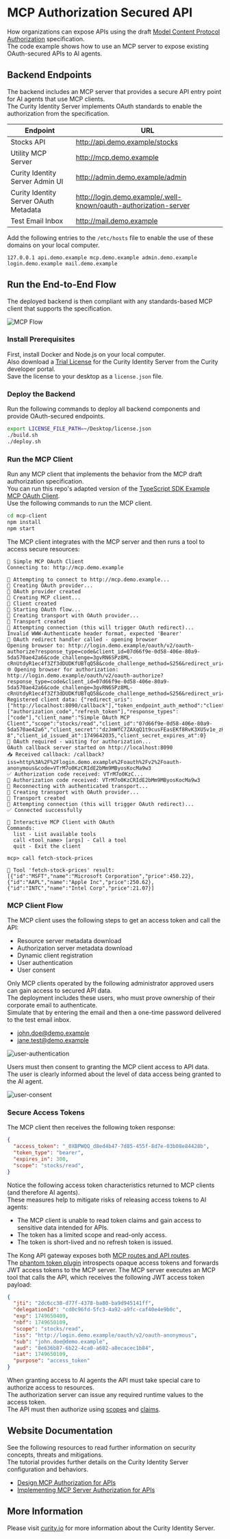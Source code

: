 # MCP Authorization Secured API

How organizations can expose APIs using the draft [Model Content Protocol Authorization](https://modelcontextprotocol.io/specification/2025-03-26/basic/authorization) specification.\
The code example shows how to use an MCP server to expose existing OAuth-secured APIs to AI agents.

## Backend Endpoints

The backend includes an MCP server that provides a secure API entry point for AI agents that use MCP clients.\
The Curity Identity Server implements OAuth standards to enable the authorization from the specification.

| Endpoint | URL |
| -------- | --- |
| Stocks API | http://api.demo.example/stocks |
| Utility MCP Server | http://mcp.demo.example |
| Curity Identity Server Admin UI | http://admin.demo.example/admin |
| Curity Identity Server OAuth Metadata | http://login.demo.example/.well-known/oauth-authorization-server |
| Test Email Inbox | http://mail.demo.example |

Add the following entries to the `/etc/hosts` file to enable the use of these domains on your local computer.

```text
127.0.0.1 api.demo.example mcp.demo.example admin.demo.example login.demo.example mail.demo.example
```

## Run the End-to-End Flow

The deployed backend is then compliant with any standards-based MCP client that supports the specification.

![MCP Flow](images/mcp-flow.png)

### Install Prerequisites

First, install Docker and Node.js on your local computer.\
Also download a [Trial License](https://developer.curity.io/free-trial) for the Curity Identity Server from the Curity developer portal.\
Save the license to your desktop as a `license.json` file.

### Deploy the Backend

Run the following commands to deploy all backend components and provide OAuth-secured endpoints.

```bash
export LICENSE_FILE_PATH=~/Desktop/license.json
./build.sh
./deploy.sh
```

### Run the MCP Client

Run any MCP client that implements the behavior from the MCP draft authorization specification.\
You can run this repo's adapted version of the [TypeScript SDK Example MCP OAuth Client](https://github.com/modelcontextprotocol/typescript-sdk/blob/main/src/examples/client/simpleOAuthClient.ts).\
Use the following commands to run the MCP client.

```bash
cd mcp-client
npm install
npm start
```

The MCP client integrates with the MCP server and then runs a tool to access secure resources:

```text
🚀 Simple MCP OAuth Client
Connecting to: http://mcp.demo.example

🔗 Attempting to connect to http://mcp.demo.example...
🔐 Creating OAuth provider...
🔐 OAuth provider created
👤 Creating MCP client...
👤 Client created
🔐 Starting OAuth flow...
🚢 Creating transport with OAuth provider...
🚢 Transport created
🔌 Attempting connection (this will trigger OAuth redirect)...
Invalid WWW-Authenticate header format, expected 'Bearer'
📌 OAuth redirect handler called - opening browser
Opening browser to: http://login.demo.example/oauth/v2/oauth-authorize?response_type=code&client_id=07d66f9e-0d58-406e-80a9-5da570ae42a6&code_challenge=3gvRN6SPz8ML-cRnUtdyR1ec4f3Zf3dDUDKfUBTqQ58&code_challenge_method=S256&redirect_uri=http%3A%2F%2Flocalhost%3A8090%2Fcallback&scope=stocks%2Fread
🌐 Opening browser for authorization: http://login.demo.example/oauth/v2/oauth-authorize?response_type=code&client_id=07d66f9e-0d58-406e-80a9-5da570ae42a6&code_challenge=3gvRN6SPz8ML-cRnUtdyR1ec4f3Zf3dDUDKfUBTqQ58&code_challenge_method=S256&redirect_uri=http%3A%2F%2Flocalhost%3A8090%2Fcallback&scope=stocks%2Fread
Registered client data: {"redirect_uris":["http://localhost:8090/callback"],"token_endpoint_auth_method":"client_secret_post","grant_types":["authorization_code","refresh_token"],"response_types":["code"],"client_name":"Simple OAuth MCP Client","scope":"stocks/read","client_id":"07d66f9e-0d58-406e-80a9-5da570ae42a6","client_secret":"dzJmWfC7ZAXqQ1t9cusFEasEKf8RvK3XU5v1e_zHr-8","client_id_issued_at":1749642035,"client_secret_expires_at":0}
🔐 OAuth required - waiting for authorization...
OAuth callback server started on http://localhost:8090
📥 Received callback: /callback?iss=http%3A%2F%2Flogin.demo.example%2Foauth%2Fv2%2Foauth-anonymous&code=VTrM7o0KzCRIdE2bMm9MByosKocMa9w3
✅ Authorization code received: VTrM7o0KzC...
🔐 Authorization code received: VTrM7o0KzCRIdE2bMm9MByosKocMa9w3
🔌 Reconnecting with authenticated transport...
🚢 Creating transport with OAuth provider...
🚢 Transport created
🔌 Attempting connection (this will trigger OAuth redirect)...
✅ Connected successfully

🎯 Interactive MCP Client with OAuth
Commands:
  list - List available tools
  call <tool_name> [args] - Call a tool
  quit - Exit the client

mcp> call fetch-stock-prices

🔧 Tool 'fetch-stock-prices' result:
[{"id":"MSFT","name":"Microsoft Corporation","price":450.22},{"id":"AAPL","name":"Apple Inc","price":250.62},{"id":"INTC","name":"Intel Corp","price":21.07}]
```

### MCP Client Flow

The MCP client uses the following steps to get an access token and call the API:

- Resource server metadata download
- Authorization server metadata download
- Dynamic client registration
- User authentication
- User consent

Only MCP clients operated by the following administrator approved users can gain access to secured API data.\
The deployment includes these users, who must prove ownership of their corporate email to authenticate.\
Simulate that by entering the email and then a one-time password delivered to the test email inbox.

- john.doe@demo.example
- jane.test@demo.example

![user-authentication](images/user-authentication.png)

Users must then consent to granting the MCP client access to API data.\
The user is clearly informed about the level of data access being granted to the AI agent.

![user-consent](images/user-consent.png)

### Secure Access Tokens

The MCP client then receives the following token response:

```json
{
  "access_token": "_0XBPWQQ_d8ed4b47-7d85-455f-8d7e-03b08e84428b",
  "token_type": "bearer",
  "expires_in": 300,
  "scope": "stocks/read",
}
```

Notice the following access token characteristics returned to MCP clients (and therefore AI agents).\
These measures help to mitigate risks of releasing access tokens to AI agents:

- The MCP client is unable to read token claims and gain access to sensitive data intended for APIs.
- The token has a limited scope and read-only access.
- The token is short-lived and no refresh token is issued.

The Kong API gateway exposes both [MCP routes and API routes](apigateway/kong.yml).\
The [phantom token plugin](https://github.com/curityio/nginx-lua-phantom-token-plugin) introspects opaque access tokens and forwards JWT access tokens to the MCP server.
The MCP server executes an MCP tool that calls the API, which receives the following JWT access token payload:

```json
{
  "jti": "2dc6cc38-d77f-4378-ba80-ba9d945141ff",
  "delegationId": "cd0c96fd-5fc3-4a92-a9fc-caf40e4e9b0c",
  "exp": 1749650409,
  "nbf": 1749650109,
  "scope": "stocks/read",
  "iss": "http://login.demo.example/oauth/v2/oauth-anonymous",
  "sub": "john.doe@demo.example",
  "aud": "8e636b87-6b22-4ca0-a602-a8ecacec1b84",
  "iat": 1749650109,
  "purpose": "access_token"
}
```

When granting access to AI agents the API must take special care to authorize access to resources.\
The authorization server can issue any required runtime values to the access token.\
The API must then authorize using [scopes](https://curity.io/resources/learn/scope-best-practices/) and [claims](https://curity.io/resources/learn/claims-best-practices/).

## Website Documentation

See the following resources to read further information on security concepts, threats and mitigations.\
The tutorial provides further details on the Curity Identity Server configuration and behaviors.

- [Design MCP Authorization for APIs](https://curity.io/resources/learn/design-mcp-authorization-apis/)
- [Implementing MCP Server Authorization for APIs](https://curity.io/resources/learn/implementing-mcp-authorization-apis/)

## More Information

Please visit [curity.io](https://curity.io/) for more information about the Curity Identity Server.

